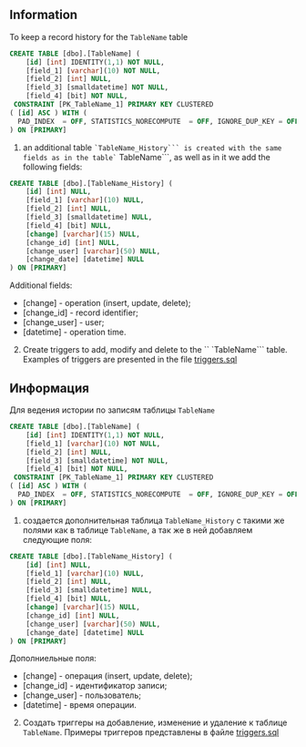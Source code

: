 ## Information
To keep a record history for the ```TableName``` table
```sql
CREATE TABLE [dbo].[TableName] (
	[id] [int] IDENTITY(1,1) NOT NULL,
	[field_1] [varchar](10) NOT NULL,
	[field_2] [int] NULL,
	[field_3] [smalldatetime] NOT NULL,
	[field_4] [bit] NOT NULL,
 CONSTRAINT [PK_TableName_1] PRIMARY KEY CLUSTERED
( [id] ASC ) WITH (
  PAD_INDEX  = OFF, STATISTICS_NORECOMPUTE  = OFF, IGNORE_DUP_KEY = OFF, ALLOW_ROW_LOCKS  = ON, ALLOW_PAGE_LOCKS  = ON) ON [PRIMARY]
) ON [PRIMARY]
```

1. an additional table `` `TableName_History``` is created with the same fields as in the table` `` TableName```,
as well as in it we add the following fields:
```SQL
CREATE TABLE [dbo].[TableName_History] (
	[id] [int] NULL,
	[field_1] [varchar](10) NULL,
	[field_2] [int] NULL,
	[field_3] [smalldatetime] NULL,
	[field_4] [bit] NULL,
	[change] [varchar](15) NULL,
	[change_id] [int] NULL,
	[change_user] [varchar](50) NULL,
	[change_date] [datetime] NULL
) ON [PRIMARY]
``` 

Additional fields:
* [change] - operation (insert, update, delete);
* [change_id] - record identifier;
* [change_user] - user;
* [datetime] - operation time.


2. Create triggers to add, modify and delete to the `` `TableName``` table.
Examples of triggers are presented in the file [triggers.sql](https://github.com/itNasyrov/MS-SQL-Server-Samples/blob/history_table/history_table/triggers.sql)


## Информация
Для ведения истории по записям таблицы ```TableName```
```sql
CREATE TABLE [dbo].[TableName] (
	[id] [int] IDENTITY(1,1) NOT NULL,
	[field_1] [varchar](10) NOT NULL,
	[field_2] [int] NULL,
	[field_3] [smalldatetime] NOT NULL,
	[field_4] [bit] NOT NULL,
 CONSTRAINT [PK_TableName_1] PRIMARY KEY CLUSTERED
( [id] ASC ) WITH (
  PAD_INDEX  = OFF, STATISTICS_NORECOMPUTE  = OFF, IGNORE_DUP_KEY = OFF, ALLOW_ROW_LOCKS  = ON, ALLOW_PAGE_LOCKS  = ON) ON [PRIMARY]
) ON [PRIMARY]
```

1. создается дополнительная таблица ```TableName_History``` с такими же полями как в таблице ```TableName```, 
а так же в ней добавляем следующие поля:
```SQL
CREATE TABLE [dbo].[TableName_History] (
	[id] [int] NULL,
	[field_1] [varchar](10) NULL,
	[field_2] [int] NULL,
	[field_3] [smalldatetime] NULL,
	[field_4] [bit] NULL,
	[change] [varchar](15) NULL,
	[change_id] [int] NULL,
	[change_user] [varchar](50) NULL,
	[change_date] [datetime] NULL
) ON [PRIMARY]
``` 

Дополниельные поля:
* [change] - операция (insert, update, delete);
* [change_id] - идентификатор записи;
* [change_user] - пользователь;
* [datetime] - время операции.


2. Создать триггеры на добавление, изменение и удаление к таблице ```TableName```.
Примеры триггеров представлены в файле [triggers.sql](https://github.com/itNasyrov/MS-SQL-Server-Samples/blob/history_table/history_table/triggers.sql)

